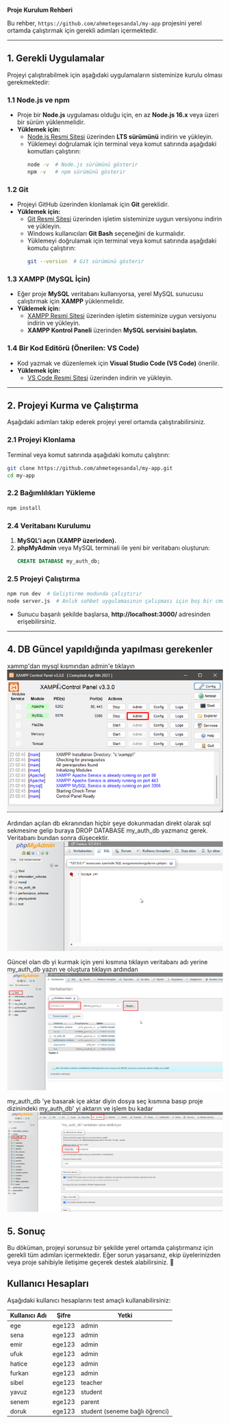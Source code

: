 **Proje Kurulum Rehberi**

Bu rehber, `https://github.com/ahmetegesandal/my-app` projesini yerel ortamda çalıştırmak için gerekli adımları içermektedir.

---

## **1. Gerekli Uygulamalar**

Projeyi çalıştırabilmek için aşağıdaki uygulamaların sisteminize kurulu olması gerekmektedir:

### **1.1 Node.js ve npm**

- Proje bir **Node.js** uygulaması olduğu için, en az **Node.js 16.x** veya üzeri bir sürüm yüklenmelidir.
- **Yüklemek için:**
  - [Node.js Resmi Sitesi](https://nodejs.org/) üzerinden **LTS sürümünü** indirin ve yükleyin.
  - Yüklemeyi doğrulamak için terminal veya komut satırında aşağıdaki komutları çalıştırın:
    ```bash
    node -v  # Node.js sürümünü gösterir
    npm -v   # npm sürümünü gösterir
    ```

### **1.2 Git**

- Projeyi GitHub üzerinden klonlamak için **Git** gereklidir.
- **Yüklemek için:**
  - [Git Resmi Sitesi](https://git-scm.com/) üzerinden işletim sisteminize uygun versiyonu indirin ve yükleyin.
  - Windows kullanıcıları **Git Bash** seçeneğini de kurmalıdır.
  - Yüklemeyi doğrulamak için terminal veya komut satırında aşağıdaki komutu çalıştırın:
    ```bash
    git --version  # Git sürümünü gösterir
    ```

### **1.3 XAMPP (MySQL İçin)**

- Eğer proje **MySQL** veritabanı kullanıyorsa, yerel MySQL sunucusu çalıştırmak için **XAMPP** yüklenmelidir.
- **Yüklemek için:**
  - [XAMPP Resmi Sitesi](https://www.apachefriends.org/) üzerinden işletim sisteminize uygun versiyonu indirin ve yükleyin.
  - **XAMPP Kontrol Paneli** üzerinden **MySQL servisini başlatın.**

### **1.4 Bir Kod Editörü (Önerilen: VS Code)**

- Kod yazmak ve düzenlemek için **Visual Studio Code (VS Code)** önerilir.
- **Yüklemek için:**
  - [VS Code Resmi Sitesi](https://code.visualstudio.com/) üzerinden indirin ve yükleyin.

---

## **2. Projeyi Kurma ve Çalıştırma**

Aşağıdaki adımları takip ederek projeyi yerel ortamda çalıştırabilirsiniz.

### **2.1 Projeyi Klonlama**

Terminal veya komut satırında aşağıdaki komutu çalıştırın:

```bash
git clone https://github.com/ahmetegesandal/my-app.git
cd my-app
```

### **2.2 Bağımlılıkları Yükleme**

```bash
npm install
```

### **2.4 Veritabanı Kurulumu**

1. **MySQL’i açın (XAMPP üzerinden).**
2. **phpMyAdmin** veya MySQL terminali ile yeni bir veritabanı oluşturun:
   ```sql
   CREATE DATABASE my_auth_db;
   ```

### **2.5 Projeyi Çalıştırma**

```bash
npm run dev  # Geliştirme modunda çalıştırır
node server.js  # Anlık sohbet uygulamasının çalışması için boş bir cmd de başlatmak gerekli.
```

- Sunucu başarılı şekilde başlarsa, **http://localhost:3000/** adresinden erişebilirsiniz.

---

## **4. DB Güncel yapıldığında yapılması gerekenler**

xammp'dan mysql kısmından admin'e tıklayın
![alt text](image.png)

Ardından açılan db ekranından hiçbir şeye dokunmadan direkt olarak sql sekmesine gelip buraya DROP DATABASE my_auth_db yazmanız gerek. Veritabanı bundan sonra düşecektir.
![alt text](image-1.png)

Güncel olan db yi kurmak için yeni kısmına tıklayın veritabanı adı yerine my_auth_db yazın ve oluştura tıklayın ardından
![alt text](image-2.png)

my_auth_db 'ye basarak içe aktar diyin dosya seç kısmına basıp proje dizinindeki my_auth_db' yi aktarın ve işlem bu kadar
![alt text](image-3.png)

## **5. Sonuç**

Bu döküman, projeyi sorunsuz bir şekilde yerel ortamda çalıştırmanız için gerekli tüm adımları içermektedir. Eğer sorun yaşarsanız, ekip üyelerinizden veya proje sahibiyle iletişime geçerek destek alabilirsiniz. 🚀

## Kullanıcı Hesapları

Aşağıdaki kullanıcı hesaplarını test amaçlı kullanabilirsiniz:

| Kullanıcı Adı | Şifre  | Yetki                          |
| ------------- | ------ | ------------------------------ |
| ege           | ege123 | admin                          |
| sena          | ege123 | admin                          |
| emir          | ege123 | admin                          |
| ufuk          | ege123 | admin                          |
| hatice        | ege123 | admin                          |
| furkan        | ege123 | admin                          |
| sibel         | ege123 | teacher                        |
| yavuz         | ege123 | student                        |
| senem         | ege123 | parent                         |
| doruk         | ege123 | student (seneme bağlı öğrenci) |
